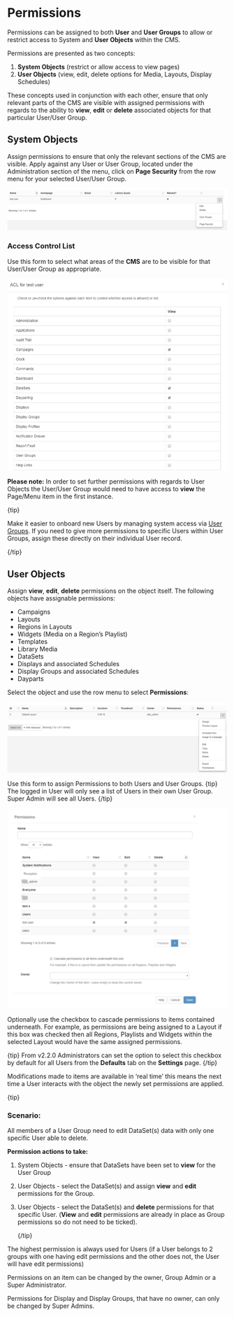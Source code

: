 <!--toc=users-->

# Permissions

Permissions can be assigned to both **User** and **User Groups** to allow or restrict access to System and **User Objects** within the CMS.

Permissions are presented as two concepts:

1. **System Objects** (restrict or allow access to view pages)
2. **User Objects** (view, edit, delete options for Media, Layouts, Display Schedules)

These concepts used in conjunction with each other, ensure that only relevant parts of the CMS are visible with assigned permissions with regards to the ability to **view**, **edit** or **delete** associated objects for that particular User/User Group. 

## System Objects

Assign permissions to ensure that only the relevant sections of the CMS are visible. Apply against any User or User Group, located under the Administration section of the menu, click on **Page Security** from the row menu for your selected User/User Group.

![Users Grid showing the Row Menu](img/users_row_menu.png)

### Access Control List

Use this form to select what areas of the **CMS** are to be visible for that User/User Group as appropriate. 

![Page Security Form](img/users_page_security.png)

**Please note:** In order to set further permissions with regards to User Objects the User/User Group would need to have access to **view** the Page/Menu item in the first instance.

{tip}

Make it easier to onboard new Users by managing system access via [User Groups](users_groups.html). If you need to give more permissions to specific Users within User Groups, assign these directly on their individual User record.

{/tip}

## User Objects

Assign **view**, **edit**, **delete** permissions on the object itself. The following objects have assignable permissions: 

- Campaigns
- Layouts
- Regions in Layouts
- Widgets (Media on a Region’s Playlist)
- Templates
- Library Media
- DataSets
- Displays and associated Schedules
- Display Groups and associated Schedules
- Dayparts

Select the object and use the row menu to select **Permissions**:

![User Object Row Menu](img/user_permissions_userobject_rowmenu.png)

Use this form to assign Permissions to both Users and User Groups.
{tip}
The logged in User will only see a list of Users in their own User Group. Super Admin will see all Users.
{/tip}

![Permissions Form](img/users_permissions_form.png)



Optionally use the checkbox to cascade permissions to items contained underneath. For example, as permissions are being assigned to a Layout if this box was checked then all Regions, Playlists and Widgets within the selected Layout would have the same assigned permissions. 

{tip}
From v2.2.0 Administrators can set the option to select this checkbox by default for all Users from the **Defaults** tab on the **Settings** page.
{/tip}

Modifications made to items are available in ‘real time’ this means the next time a User interacts with the object the newly set permissions are applied.

{tip}

### Scenario:

All members of a User Group need to edit DataSet(s) data with only one specific User able to delete.

**Permission actions to take:**

1. System Objects - ensure that DataSets have been set to **view** for the User Group

2. User Objects - select the DataSet(s) and assign **view** and **edit** permissions for the Group.

3. User Objects - select the DataSet(s) and **delete** permissions for that specific User. (**View** and **edit** permissions are already in place as Group permissions so do not need to be ticked).

   {/tip}

The highest permission is always used for Users (if a User belongs to 2 groups with one having edit permissions and the other does not, the User will have edit permissions)

Permissions on an item can be changed by the owner, Group Admin or a Super Administrator.

Permissions for Display and Display Groups, that have no owner, can only be changed by Super Admins.